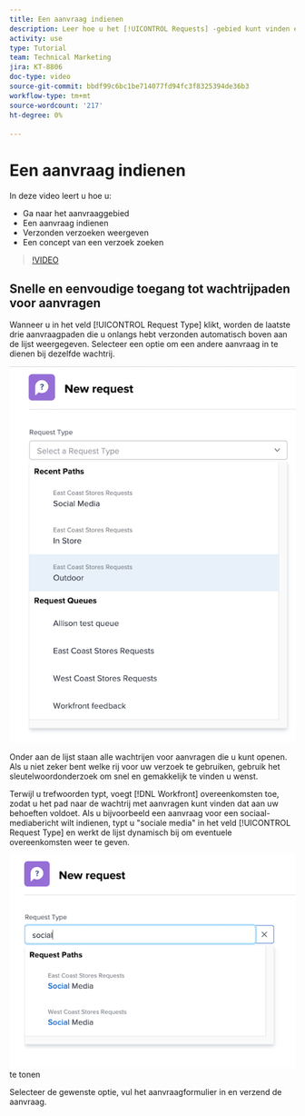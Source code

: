 ```yaml
---
title: Een aanvraag indienen
description: Leer hoe u het [!UICONTROL Requests] -gebied kunt vinden en een aanvraag kunt indienen. Leer vervolgens hoe u verzonden verzoeken en ontwerpverzoeken kunt bekijken.
activity: use
type: Tutorial
team: Technical Marketing
jira: KT-8806
doc-type: video
source-git-commit: bbdf99c6bc1be714077fd94fc3f8325394de36b3
workflow-type: tm+mt
source-wordcount: '217'
ht-degree: 0%

---
```


# Een aanvraag indienen

In deze video leert u hoe u:

* Ga naar het aanvraaggebied
* Een aanvraag indienen
* Verzonden verzoeken weergeven
* Een concept van een verzoek zoeken

>[!VIDEO](https://video.tv.adobe.com/v/336092/?quality=12&learn=on&enablevpops=1)

## Snelle en eenvoudige toegang tot wachtrijpaden voor aanvragen

Wanneer u in het veld [!UICONTROL Request Type] klikt, worden de laatste drie aanvraagpaden die u onlangs hebt verzonden automatisch boven aan de lijst weergegeven. Selecteer een optie om een andere aanvraag in te dienen bij dezelfde wachtrij.

![ het menu dat van het Type van verzoek toont lijst van recente verzoekwegen ](assets/collaborator-fundamentals-1.png)

Onder aan de lijst staan alle wachtrijen voor aanvragen die u kunt openen. Als u niet zeker bent welke rij voor uw verzoek te gebruiken, gebruik het sleutelwoordonderzoek om snel en gemakkelijk te vinden u wenst.

Terwijl u trefwoorden typt, voegt [!DNL Workfront] overeenkomsten toe, zodat u het pad naar de wachtrij met aanvragen kunt vinden dat aan uw behoeften voldoet. Als u bijvoorbeeld een aanvraag voor een sociaal-mediabericht wilt indienen, typt u &quot;sociale media&quot; in het veld [!UICONTROL Request Type] en werkt de lijst dynamisch bij om eventuele overeenkomsten weer te geven.

![ het menu van het Type van verzoek met een woord dat op het gebied wordt getypt om recente verzoekwegen ](assets/collaborator-fundamentals-2.png) te tonen

Selecteer de gewenste optie, vul het aanvraagformulier in en verzend de aanvraag.

<!--
Learn more
Requests area overview
Create and submit Workfront requests
Guides
Make a work request
-->

